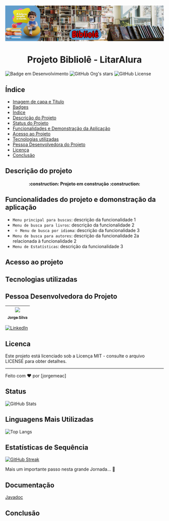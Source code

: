 ![Capa de apresentação do projeto bibliole.](https://github.com/jorgemeac/challenge-literalura/blob/main/bibliole.png)
# <h1 align="center"> Projeto Bibliolê - LitarAlura </h1>

![Badge em Desenvolvimento](http://img.shields.io/static/v1?label=STATUS&message=EM%20DESENVOLVIMENTO&color=GREEN&style=for-the-badge)
![GitHub Org's stars](https://img.shields.io/github/stars/camilafernanda?style=social)
![GitHub License](https://img.shields.io/github/license/jorgemeac/challenge-literalura?style=social)

## Índice

* [Imagem de capa e Título](#Título-e-Imagem-de-capa)
* [Badges](#badges)
* [Índice](#índice)
* [Descrição do Projeto](#descrição-do-projeto)
* [Status do Projeto](#status-do-Projeto)
* [Funcionalidades e Demonstração da Aplicação](#funcionalidades-e-demonstração-da-aplicação)
* [Acesso ao Projeto](#acesso-ao-projeto)
* [Tecnologias utilizadas](#tecnologias-utilizadas)
* [Pessoa Desenvolvedora do Projeto](#pessoas-desenvolvedoras)
* [Licença](#licença)
* [Conclusão](#conclusão)

## Descrição do projeto

<h4 align="center"> 
    :construction:  Projeto em construção  :construction:
</h4>


## Funcionalidades do projeto e domonstração da aplicação
- `Menu principal para buscas`: descrição da funcionalidade 1
- `Menu de busca para livros`: descrição da funcionalidade 2
- - `Menu de busca por idioma`: descrição da funcionalidade 3
- `Menu de busca para autores`: descrição da funcionalidade 2a relacionada à funcionalidade 2
- `Menu de Estatísticas`: descrição da funcionalidade 3

## Acesso ao projeto

## Tecnologias utilizadas


## Pessoa Desenvolvedora do Projeto

| [<img loading="lazy" src="https://avatars.githubusercontent.com/u/157545299?v=4" width=115><br><sub>Jorge Silva</sub>](https://github.com/jorgemeac) | 
|:----------------------------------------------------------------------------------------------------------------------------------------------------:|
[![LinkedIn](https://img.shields.io/badge/LinkedIn-0077B5?style=for-the-badge&logo=linkedin&logoColor=white)](https://www.linkedin.com/in/jorgemeac)

## Licenca
Este projeto está licenciado sob a Licença MIT - consulte o arquivo LICENSE para obter detalhes.

---

Feito com ❤️ por [jorgemeac]

## Status
![GitHub Stats](https://github-readme-stats.vercel.app/api?username=jorgemeac&theme=transparent&bg_color=0ff&border_color=00f&show_icons=true&icon_color=000&title_color=000&text_color=00f)

## Linguagens Mais Utilizadas

![Top Langs](https://github-readme-stats-git-masterrstaa-rickstaa.vercel.app/api/top-langs/?username=jorgemeac&theme=transparent&bg_color=0ff&border_color=00f&show_icons=true&icon_color=000&title_color=000&text_color=00f)

## Estatísticas de Sequência

[![GitHub Streak](https://streak-stats.demolab.com/?user=jorgemeac&theme=transparent&bg_color=0ff&border_color=00f&show_icons=true&icon_color=000&title_color=000&text_color=00f)](https://github.com/jorgemeac)

Mais um importante passo nesta grande Jornada... 🚀


## Documentação

[Javadoc](https://docs.oracle.com/en/java/)


## Conclusão

